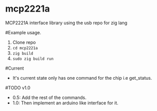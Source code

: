 # mcp2221a
MCP2221A interface library using the usb repo for zig lang

#Example usage.
1. Clone repo
2. `cd mcp2221a`
3. `zig build`
4. `sudo zig build run`

#Current
- It's current state only has one command for the chip i.e get_status.

#TODO v1.0
- 0.5: Add the rest of the commands. 
- 1.0: Then implement an arduino like interface for it.
